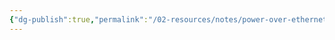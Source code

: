 ```yaml
---
{"dg-publish":true,"permalink":"/02-resources/notes/power-over-ethernet/","tags":["GFN/prüfungsrelevant/AP1/vorbereitung","empty"]}
---
```


